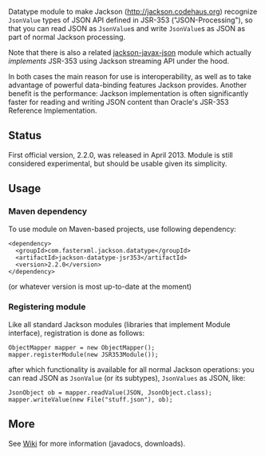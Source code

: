 Datatype module to make Jackson (http://jackson.codehaus.org) 
recognize `JsonValue` types of JSON API defined in JSR-353 ("JSON-Processing"), so that
you can read JSON as `JsonValue`s and write `JsonValue`s as JSON as part of normal
Jackson processing.

Note that there is also a related [jackson-javax-json](https://github.com/pgelinas/jackson-javax-json)
module which actually *implements* JSR-353 using Jackson streaming API under the hood.

In both cases the main reason for use is interoperability, as well as to take advantage
of powerful data-binding features Jackson provides.
Another benefit is the
performance: Jackson implementation is often significantly faster for reading and writing
JSON content than Oracle's JSR-353 Reference Implementation.

## Status

First official version, 2.2.0, was released in April 2013.
Module is still considered experimental, but should be usable given its simplicity.

## Usage

### Maven dependency

To use module on Maven-based projects, use following dependency:

    <dependency>
      <groupId>com.fasterxml.jackson.datatype</groupId>
      <artifactId>jackson-datatype-jsr353</artifactId>
      <version>2.2.0</version>
    </dependency>    

(or whatever version is most up-to-date at the moment)

### Registering module


Like all standard Jackson modules (libraries that implement Module interface), registration is done as follows:

    ObjectMapper mapper = new ObjectMapper();
    mapper.registerModule(new JSR353Module());

after which functionality is available for all normal Jackson operations:
you can read JSON as `JsonValue` (or its subtypes), `JsonValues` as JSON, like:

    JsonObject ob = mapper.readValue(JSON, JsonObject.class);
    mapper.writeValue(new File("stuff.json"), ob);

## More

See [Wiki](jackson-datatype-jsr353/wiki) for more information (javadocs, downloads).
